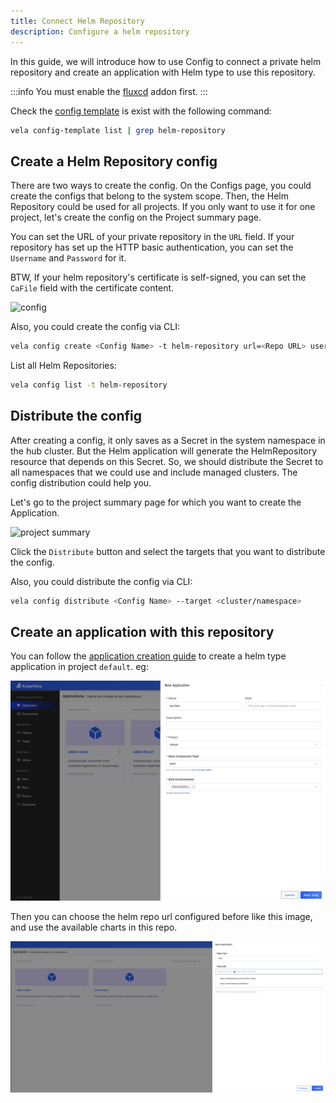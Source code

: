 ```yaml
---
title: Connect Helm Repository
description: Configure a helm repository
---
```


In this guide, we will introduce how to use Config to connect a private helm repository and create an application with Helm type to use this repository.

:::info
You must enable the [fluxcd](../../../reference/addons/fluxcd.md) addon first.
:::

Check the [config template](./config-template.md) is exist with the following command:

```bash
vela config-template list | grep helm-repository
```

## Create a Helm Repository config

There are two ways to create the config. On the Configs page, you could create the configs that belong to the system scope. Then, the Helm Repository could be used for all projects. If you only want to use it for one project, let's create the config on the Project summary page.

You can set the URL of your private repository in the `URL` field. If your repository has set up the HTTP basic authentication, you can set the `Username` and `Password` for it.

BTW, If your helm repository's certificate is self-signed, you can set the `CaFile` field with the certificate content.

![config](https://kubevela.io/images/1.6/create-config.jpg)

Also, you could create the config via CLI:

```bash
vela config create <Config Name> -t helm-repository url=<Repo URL> username=<Username> password=<password>
```

List all Helm Repositories:

```bash
vela config list -t helm-repository
```

## Distribute the config

After creating a config, it only saves as a Secret in the system namespace in the hub cluster. But the Helm application will generate the HelmRepository resource that depends on this Secret. So, we should distribute the Secret to all namespaces that we could use and include managed clusters. The config distribution could help you.

Let's go to the project summary page for which you want to create the Application.

![project summary](https://kubevela.io/images/1.6/project-summary.jpg)

Click the `Distribute` button and select the targets that you want to distribute the config.

Also, you could distribute the config via CLI:

```bash
vela config distribute <Config Name> --target <cluster/namespace>
```

## Create an application with this repository

You can follow the [application creation guide](../application/create-application.md) to create a helm type application in project `default`. eg:

![helm-type-app](../../../resources/new-helm-type-app.jpg)

Then you can choose the helm repo url configured before like this image, and use the available charts in this repo.

![helm-app](../../../resources/helm-app.jpg)